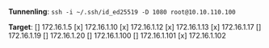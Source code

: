 **Tunnenling**: 
`ssh -i ~/.ssh/id_ed25519 -D 1080 root@10.10.110.100`

**Target**:
[] 172.16.1.5
[x] 172.16.1.10
[x] 172.16.1.12
[x] 172.16.1.13
[x] 172.16.1.17
[] 172.16.1.19
[] 172.16.1.20
[] 172.16.1.100
[] 172.16.1.101
[x] 172.16.1.102